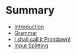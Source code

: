 # Summary

* [Introduction](intro.md)
* [Grammar](grammar.md)
* [I shall call it Printdown!](printdown.md)
* [Input Splitting](input_splitting.md)

